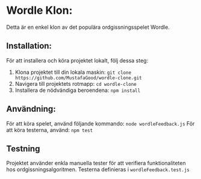 # Wordle Klon:
Detta är en enkel klon av det populära ordgissningsspelet Wordle.
## Installation:
För att installera och köra projektet lokalt, följ dessa steg:

1. Klona projektet till din lokala maskin: `git clone https://github.com/MustafaGood/wordle-clone.git`
2. Navigera till projektets rotmapp: `cd wordle-clone`
3. Installera de nödvändiga beroendena: `npm install`
## Användning:
För att köra spelet, använd följande kommando: `node wordleFeedback.js`
För att köra testerna, använd: `npm test`
## Testning
Projektet använder enkla manuella tester för att verifiera funktionaliteten hos ordgissningsalgoritmen. Testerna definieras i `wordleFeedback.test.js`